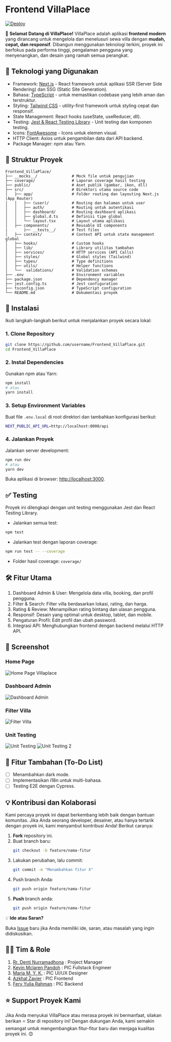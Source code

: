 # Frontend VillaPlace

[![Deploy](https://github.com/Villa-Place/Frontend_VillaPlace/actions/workflows/main.yml/badge.svg)](https://github.com/Villa-Place/Frontend_VillaPlace/actions/workflows/main.yml)

🏡 **Selamat Datang di VillaPlace!** 
VillaPlace adalah aplikasi **frontend modern** yang dirancang untuk mengelola dan menelusuri sewa villa dengan **mudah, cepat, dan responsif**. Dibangun menggunakan teknologi terkini, proyek ini berfokus pada performa tinggi, pengalaman pengguna yang menyenangkan, dan desain yang ramah semua perangkat.

## 🚀 Teknologi yang Digunakan

- Framework: [Next.js](https://nextjs.org/) - React framework untuk aplikasi SSR (Server Side Rendering) dan SSG (Static Site Generation).
- Bahasa: [TypeScript](https://www.typescriptlang.org/) - untuk memastikan codebase yang lebih aman dan terstruktur.
- Styling: [Tailwind CSS](https://tailwindcss.com/) - utility-first framework untuk styling cepat dan responsif.
- State Management: React hooks (useState, useReducer, dll).
- Testing: [Jest & React Testing Library](https://nextjs.org/docs/app/building-your-application/testing/jest) - Unit testing dan komponen testing.
- Icons: [FontAwesome](https://fontawesome.com/) - Icons untuk elemen visual.
- HTTP Client: Axios untuk pengambilan data dari API backend.
- Package Manager: npm atau Yarn.

## 📁 Struktur Proyek

```
Frontend_VillaPlace/
├── __mocks__/               # Mock file untuk pengujian
├── coverage/                # Laporan coverage hasil testing
├── public/                  # Aset publik (gambar, ikon, dll)
├── src/                     # Direktori utama source code
│   ├── app/                 # Folder routing dan layouting Next.js (App Router)
│   │   ├── (user)/          # Routing dan halaman untuk user
│   │   ├── auth/            # Routing untuk autentikasi
│   │   ├── dashboard/       # Routing dashboard aplikasi
│   │   ├── global.d.ts      # Definisi tipe global
│   │   └── layout.tsx       # Layout utama aplikasi
│   ├── components/          # Reusable UI components
|       ├── __tests__/       # Test files
│   ├── context/             # Context API untuk state management global
│   ├── hooks/               # Custom hooks
│   ├── lib/                 # Library utilitas tambahan
│   ├── services/            # HTTP services (API Calls)
│   ├── styles/              # Global styles (Tailwind)
│   ├── types/               # Type definitions
│   ├── utils/               # Helper functions
│   └──  validations/        # Validation schemas
├── .env                     # Environment variables
├── package.json             # Dependency manager
├── jest.config.ts           # Jest configuration
├── tsconfig.json            # TypeScript configuration
└── README.md                # Dokumentasi proyek
```

## 🔧 Instalasi

Ikuti langkah-langkah berikut untuk menjalankan proyek secara lokal:

### 1. Clone Repository

```bash
git clone https://github.com/username/Frontend_VillaPlace.git
cd Frontend_VillaPlace
```

### 2. Instal Dependencies

Gunakan npm atau Yarn:

```bash
npm install
# atau
yarn install
```

### 3. Setup Environment Variables

Buat file `.env.local` di root direktori dan tambahkan konfigurasi berikut:

```bash
NEXT_PUBLIC_API_URL=http://localhost:8000/api
```

### 4. Jalankan Proyek

Jalankan server development:

```bash
npm run dev
# atau
yarn dev
```

Buka aplikasi di browser: [http://localhost:3000](http://localhost:3000).

## ✅ Testing

Proyek ini dilengkapi dengan unit testing menggunakan Jest dan React Testing Library.

- Jalankan semua test:

```bash
npm test
```

- Jalankan test dengan laporan coverage:

```bash
npm run test -- --coverage
```

- Folder hasil coverage: `coverage/`

## 🛠️ Fitur Utama

1. Dashboard Admin & User: Mengelola data villa, booking, dan profil pengguna.
2. Filter & Search: Filter villa berdasarkan lokasi, rating, dan harga.
3. Rating & Review: Menampilkan rating bintang dan ulasan pengguna.
4. Responsif: Desain yang optimal untuk desktop, tablet, dan mobile.
5. Pengaturan Profil: Edit profil dan ubah password.
6. Integrasi API: Menghubungkan frontend dengan backend melalui HTTP API.

## 📸 Screenshot

### Home Page
![Home Page Villaplace](https://github.com/user-attachments/assets/6ca071e1-dd57-477b-93cb-e6d21f921473)

### Dashboard Admin

![Dashboard Admin](https://github.com/user-attachments/assets/4aec77bb-3ddd-4a4e-84bc-a63d678074b3)

### Filter Villa

![Filter Villa](https://github.com/user-attachments/assets/ace4c035-b31c-4dc2-b7f4-1ecc85780b49)

### Unit Testing

![Unit Testing](https://github.com/user-attachments/assets/4f15d2a3-171f-44b7-bbba-78e9e040c3ac) ![Unit Testing 2](https://github.com/user-attachments/assets/2af94a37-8b0f-41c0-9cb3-e2e7a5a988e7)

## 🧩 Fitur Tambahan (To-Do List)

- [ ] Menambahkan dark mode.
- [ ] Implementasikan i18n untuk multi-bahasa.
- [ ] Testing E2E dengan Cypress.

## 💡 Kontribusi dan Kolaborasi

Kami percaya proyek ini dapat berkembang lebih baik dengan bantuan komunitas. Jika Anda seorang developer, desainer, atau hanya tertarik dengan proyek ini, kami menyambut kontribusi Anda! Berikut caranya:

1. **Fork** repository ini.
2. Buat branch baru:
   ```bash
   git checkout -b feature/nama-fitur
   ```
3. Lakukan perubahan, lalu commit:
   ```bash
   git commit -m "Menambahkan fitur X"
   ```
4. Push branch Anda:
   ```bash
   git push origin feature/nama-fitur
   ```
5. **Push** branch anda:
   ```bash
   git push origin feature/nama-fitur
   ```

💡 **Ide atau Saran?**

Buka [Issue](https://github.com/Villa-Place/Frontend_VillaPlace/issues) baru jika Anda memiliki ide, saran, atau masalah yang ingin didiskusikan.

## 👨‍💻 Tim & Role

1. [Rr. Denti Nurramadhona](https://www.linkedin.com/in/rrdentin/) : Project Manager
2. [Kevin Mclaren Pandoh](https://www.linkedin.com/in/kevinmpandoh/) : PIC Fullstack Engineer
3. [Maria M. Y. K.](https://www.instagram.com/mariasunlla/) : PIC UI/UX Designer
4. [Azkhal Zavier](https://www.linkedin.com/in/azkhal-zavier/) : PIC Frontend
5. [Fery Yulia Rahman](https://www.linkedin.com/in/feryyuliarahman/) : PIC Backend

## ⭐ Support Proyek Kami

Jika Anda menyukai VillaPlace atau merasa proyek ini bermanfaat, silakan berikan ⭐ Star di repository ini! Dengan dukungan Anda, kami semakin semangat untuk mengembangkan fitur-fitur baru dan menjaga kualitas proyek ini. 😊
